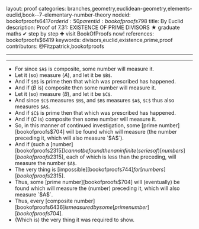 layout: proof
categories: branches,geometry,euclidean-geometry,elements-euclid,book--7-elementary-number-theory
nodeid: bookofproofs$6417
orderid: 50
parentid: bookofproofs$798
title: By Euclid
description:  Proof of 7.31: EXISTENCE OF PRIME DIVISORS &#9733; graduate maths &#10004; step by step &#10010; visit BookOfProofs now!
references: bookofproofs$6419
keywords: divisors,euclid,existence,prime,proof
contributors: @Fitzpatrick,bookofproofs

---


---



* For since `$A$` is composite, some number will measure it.
* Let it (so) measure ($A$), and let it be `$B$`.
* And if `$B$` is prime then that which was prescribed has happened.
* And if ($B$ is) composite then some number will measure it.
* Let it (so) measure ($B$), and let it be `$C$`.
* And since `$C$` measures `$B$`, and `$B$` measures `$A$`, `$C$` thus also measures `$A$`.
* And if `$C$` is prime then that which was prescribed has happened.
* And if ($C$ is) composite then some number will measure it.
* So, in this manner of continued investigation, some [prime number][bookofproofs$704] will be found which will measure (the number preceding it, which will also measure `$A$`).
* And if (such a [number][bookofproofs$2315]) cannot be found then an infinite (series of) [numbers][bookofproofs$2315], each of which is less than the preceding, will measure the number `$A$`.
* The very thing is [impossible][bookofproofs$744] for [numbers][bookofproofs$2315].
* Thus, some [prime number][bookofproofs$704] will (eventually) be found which will measure the (number) preceding it, which will also measure `$A$`.
* Thus, every [composite number][bookofproofs$6436] is measured by some [prime number][bookofproofs$704].
* (Which is) the very thing it was required to show.
